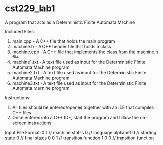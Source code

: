 # cst229_lab1
A program that acts as a Deterministic Finite Automata Machine

Included Files:
1. main.cpp -  A C++ file that holds the main program
2. machine.h - A C++ header file that holds a class
3. machine.cpp - A C++ file that implements the class from the machine.h file
4. machine1.txt - A text file used as input for the Deterministic Finite Automata Machine program
5. machine2.txt - A text file used as input for the Deterministic Finite Automata Machine program
6. machine3.txt - A text file used as input for the Deterministic Finite Automata Machine program

Instructions:
1. All files should be entered/opened together with an IDE that compiles C++ files
2. Once entered into a C++ IDE, start the program and follow the on-screen instructions

Input File Format:
0 1     // machine states
0       // language alphabet
0       // starting state
0       // final states
0 0 1   // transition function
1 0 0   // transition function
